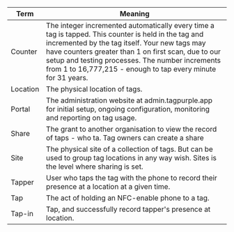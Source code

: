 | Term | Meaning |
|--------|------------|
| Counter | The integer incremented automatically every time a tag is tapped. This counter is held in the tag and incremented by the tag itself. Your new tags may have counters greater than 1 on first scan, due to our setup and testing processes. The number increments from 1 to 16,777,215 - enough to tap every minute for 31 years. |
| Location | The physical location of tags. |
| Portal| The administration website at admin.tagpurple.app for initial setup, ongoing configuration, monitoring and reporting on tag usage. |
| Share | The grant to another organisation to view the record of taps - who ta. Tag owners can create a share |
| Site     | The physical site of a collection of tags. But can be used to group tag locations in any way wish. Sites is the level where sharing is set. |
| Tapper | User who taps the tag with the phone to record their presence at a location at a given time. |
| Tap | The act of holding an NFC-enable phone to a tag. |
| Tap-in | Tap, and successfully record tapper's presence at location.  |


<!--stackedit_data:
eyJoaXN0b3J5IjpbMjExMDg3OTM5NSwxOTYzMDI3NDA3LC0xND
E5NTgxODIxLDE2MzU0MDM2NDksLTEyMzMxNjkxODhdfQ==
-->